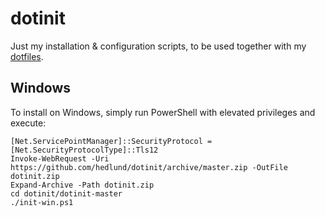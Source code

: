 # dotinit

Just my installation & configuration scripts, to be used together with my [dotfiles](https://github.com/hedlund/dotfiles).

## Windows

To install on Windows, simply run PowerShell with elevated privileges and execute:

```posh
[Net.ServicePointManager]::SecurityProtocol = [Net.SecurityProtocolType]::Tls12
Invoke-WebRequest -Uri https://github.com/hedlund/dotinit/archive/master.zip -OutFile dotinit.zip
Expand-Archive -Path dotinit.zip
cd dotinit/dotinit-master
./init-win.ps1
```
